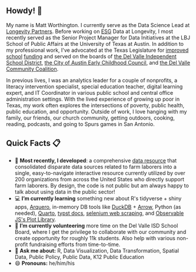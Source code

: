 ## Howdy! 👋

My name is Matt Worthington. I currently serve as the Data Science Lead at [Longevity Partners](https://longevity-partners.com/us/?t=4&redirects=0). Before working on [ESG](https://en.wikipedia.org/wiki/Environmental,_social,_and_corporate_governance#:~:text=Environmental%2C%20social%2C%20and%20corporate%20governance%20(ESG)%2C%20also,which%20companies%20to%20invest%20in.) Data at Longevity, I most recently served as the Senior Project Manager for Data Initiatives at the LBJ School of Public Affairs at the University of Texas at Austin. In addition to my professional work, I've advocated at the Texas Legislature for [improved](https://www.statesman.com/story/news/education/2022/12/01/texas-lawmakers-propose-changes-to-school-taxing-funding-systems/69689253007/) [school](https://www.expressnews.com/opinion/commentary/article/commentary-school-choice-initiatives-would-17832154.php) [funding](https://www.tpr.org/show/texas-matters/2017-11-10/texas-matters-a-right-to-an-education) and served on the boards of [the Del Valle Independent School District](http://dvisd.net), [the City of Austin Early Childhood Council](http://austintexas.gov/ecc), and [the Del Valle Community Coalition](https://www.delvallecommunitycoalition.com/about).

In previous lives, I was an analytics leader for a couple of nonprofits, a literacy intervention specialist, special education teacher, digital learning expert, and IT Coordinator in various public school and central office administration settings. With the lived experience of growing up poor in Texas, my work often explores the intersections of poverty, public health, public education, and opportunity. Outside of work, I love hanging with my family, our friends, our church community, getting outdoors, cooking, reading, podcasts, and going to Spurs games in San Antonio.

## Quick Facts 📋

- 🔭 **Most recently, I developed**: a comprehensive [data resource](http://www.ncfh.org/dashboard.html) that consolidated disparate data sources related to farm laborers into a single, easy-to-navigate interactive resource currently utilized by over 200 organizations from across the United States who directly support farm laborers. By design, the code is not public but am always happy to talk about using data in the public sector!
- 💻 **I’m currently learning** something new about R's tidyverse + shiny apps, [Arquero](https://observablehq.com/@uwdata/introducing-arquero), in-memory DB tools like [DuckDB](http://duckdb.org) + [Arrow](https://arrow.apache.org), Python (as needed), [Quarto](www.quarto.org), [typst docs](https://typst.app), [selenium web scraping](https://docs.ropensci.org/RSelenium/), and [Observable JS's Plot Library](https://observablehq.com/product/plot).
- 🌱 **I’m currently volunteering** more time on the Del Valle ISD School Board, where I get the privilege to collaborate with our community and create opportunity for roughly 11k students. Also help with various non-profit fundraising efforts from time-to-time.
- 💬 **Ask me about:** R, Data Visualization, Data Transformation, Spatial Data, Public Policy, Public Data, K12 Public Education
- 😄 **Pronouns:** he/him/his
